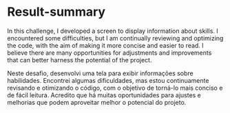 # Result-summary
In this challenge, I developed a screen to display information about skills. I encountered some difficulties, but I am continually reviewing and optimizing the code, with the aim of making it more concise and easier to read. I believe there are many opportunities for adjustments and improvements that can better harness the potential of the project.



Neste desafio, desenvolvi uma tela para exibir informações sobre habilidades. Encontrei algumas dificuldades, mas estou continuamente revisando e otimizando o código, com o objetivo de torná-lo mais conciso e de fácil leitura. Acredito que há muitas oportunidades para ajustes e melhorias que podem aproveitar melhor o potencial do projeto.
